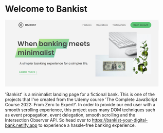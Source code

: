 # Welcome to Bankist

![Bankist image](img/Bankist%20cover%20page.jpg)

'Bankist' is a minimalist landing page for a fictional bank. This is one of the projects that I've created from the Udemy course 'The Complete JavaScript Course 2022: From Zero to Expert!'. In order to provide our end user with a smooth scrolling experience, this project uses many DOM techniques such as event propagation, event delegation, smooth scrolling and the Intersection Observer API. So head over to https://bankist-your-digital-bank.netlify.app to experience a hassle-free banking experience.
